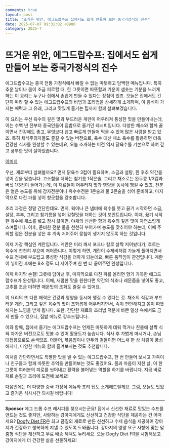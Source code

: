 ```yaml
---
comments: true
layout: post
title: "뜨거운 위안, 에그드랍수프 집에서도 쉽게 만들어 보는 중국가정식의 진수"
date: 2025-07-07 09:31:02 +0900
category: 2025-7
---
```


# 뜨거운 위안, 에그드랍수프: 집에서도 쉽게 만들어 보는 중국가정식의 진수

에그드랍수프는 중국 전통 가정식에서 빠질 수 없는 따뜻하고 담백한 메뉴입니다. 특히 추운 날이나 몸이 조금 피로할 때, 한 그릇이면 따뜻함과 기운이 샘솟는 기분을 느끼게 하는 이 요리는 누구나 집에서 손쉽게 만들 수 있다는 장점이 있죠. 오늘은 집에서도 간단히 따라 할 수 있는 에그드랍수프의 비법과 조리법을 상세하게 소개하며, 이 음식이 가지는 매력과 그 유래, 그리고 맛있게 즐기는 팁까지 함께 살펴보겠습니다.

이 요리는 우선 육수의 깊은 맛과 부드러운 계란이 어우러져 풍성한 맛을 만들어내는데, 이는 수백 년 전부터 중국인들이 집밥으로 즐기던 레시피입니다. 다양한 채소와 함께 끓이면서 건강에도 좋고, 무엇보다 쉽고 빠르게 만들어 먹을 수 있어 많은 사랑을 받고 있죠. 특히 채식주의자들도 즐길 수 있는 버전으로, 육수 대신 채소 육수를 활용하면 더욱 건강한 식사를 완성할 수 있는데요, 오늘 소개하는 버전 역시 닭육수를 기본으로 하여 깊고 풍부한 맛이 살아있습니다.

[이미지](https://www.themealdb.com/images/media/meals/1529446137.jpg)

우선, 재료부터 살펴볼까요? 먼저 닭육수 3컵이 필요하며, 소금과 설탕, 흰 후추 약간을 넣어 간을 맞춥니다. 고소함을 더하는 참기름 1작은술, 그리고 채소로는 완두콩 1/3컵과 버섯 1/3컵이 들어가는데, 이 재료들이 어우러져 맛과 영양을 동시에 챙길 수 있죠. 전분은 옅은 농도를 위해 감자전분이나 옥수수전분 1큰술과 물 2큰술을 섞어 준비하고, 마지막으로 다진 파를 넣어 향긋함을 강조합니다.

조리 과정은 정말 간단한데요. 먼저, 웍이나 큰 냄비에 육수를 붓고 끓기 시작하면 소금, 설탕, 후추, 그리고 참기름을 넣어 감칠맛을 더하는 것이 포인트입니다. 이때, 끓기 시작한 육수에 채소를 넣고 잠시 끓이면, 야채의 신선한 향과 육수의 깊은 맛이 자연스럽게 스며듭니다. 이후, 준비한 전분 물을 천천히 부어가며 농도를 맞추어야 하는데, 이때 주의할 점은 전분을 넣은 후 계속 저어주어 뭉침이 생기지 않도록 하는 것입니다.

이제 가장 핵심인 계란입니다. 계란은 미리 깨서 포크나 칼로 살짝 저어놨다가, 흐르는 육수에 천천히 부으며 저어줍니다. 이렇게 하면, 계란이 수제비처럼 가늘게 풀어지면서 수프 전체에 부드럽고 풍성한 식감을 더하게 되는데요, 빠른 움직임이 관건입니다. 계란이 넣어진 후에는 8초 정도 더 저어주며 한 번 더 끓여주면 완성입니다.

이제 마지막 손질! 그릇에 담아낸 후, 마지막으로 다진 파를 올리면 향기 가득한 에그드랍수프가 완성됩니다. 이때, 새콤한 맛을 원한다면 약간의 식초나 레몬즙을 넣어도 좋고, 고추를 조금 더하면 매운맛의 조화도 즐길 수 있어요.

이 요리의 또 다른 매력은 건강과 영양을 동시에 챙길 수 있다는 것. 채소의 식감과 부드러운 계란, 그리고 깊은 육수의 맛이 조화롭게 어우러지면서, 속이 편안해지고 몸이 따뜻해지는 느낌을 받게 됩니다. 또한, 간단한 재료와 조리법 덕분에 바쁜 일상 속에서도 금세 만들 수 있으니, 집밥 메뉴로 강추드립니다.

이와 함께, 집에서 즐기는 에그드랍수프는 언제든 따뜻하게 데워 먹거나 찬물에 살짝 식혀 차가운 버전으로도 맛볼 수 있어 활용도가 높습니다. 식사 후 가볍게 마시거나, 손님 대접용으로도 손색없죠. 더불어, 볶음밥이나 만두와 곁들이면 어느새 한 상 차림이 풍성해지니, 다양한 메뉴와 함께 즐겨보시는 것도 추천합니다.

이처럼 간단하면서도 특별한 맛을 낼 수 있는 에그드랍수프, 한 번 만들어 보시고 가족이나 친구들과 함께 따뜻한 추억을 만들어보는 것도 좋겠어요. 몸과 마음이 지친 날, 이 한 그릇이 여러분의 피로를 씻어내고 활력을 불어넣는 역할을 하기를 바랍니다. 지금 바로 재료 손질과 조리에 도전해 보세요!  
   
다음번에는 더 다양한 중국 가정식 메뉴와 조리 팁도 소개해드릴게요. 그럼, 오늘도 맛있고 즐거운 식사시간 되시길 바랍니다!



---

**Sponsor**
에그 드롭 수프 레시피를 찾으시는군요! 집에서 신선한 재료로 맛있는 수프를 만드는 것도 좋지만, 사랑하는 강아지에게도 신선하고 건강한 식단을 제공하는 건 어떠세요? [Dogfy Diet FR](https://pollinations.ai/redirect-nexad/6kYtXiv8?user_id=983577)은 최고 품질의 재료로 만든 신선하고 수제 음식을 제공하여 강아지가 건강하고 행복하게 지낼 수 있도록 도와줍니다. 강아지의 영양 요구 사항에 맞는 맞춤형 식단을 계산하고 무료 배송 혜택도 누리세요. 오늘 Dogfy Diet FR을 시험해보고 강아지에게 더 건강한 삶을 선물하세요!